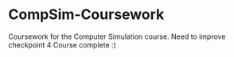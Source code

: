# CompSim-Coursework
Coursework for the Computer Simulation course. Need to improve checkpoint 4
Course complete :)
